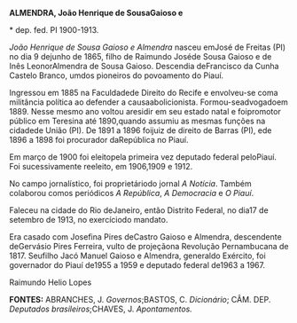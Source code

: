 **ALMENDRA, João Henrique de SousaGaioso e**

\* dep. fed. PI 1900-1913.

*João Henrique de Sousa Gaioso e Almendra* nasceu emJosé de Freitas (PI)
no dia 9 dejunho de 1865, filho de Raimundo Joséde Sousa Gaioso e de
Inês LeonorAlmendra de Sousa Gaioso. Descendia deFrancisco da Cunha
Castelo Branco, umdos pioneiros do povoamento do Piauí.

Ingressou em 1885 na Faculdadede Direito do Recife e envolveu-se coma
militância política ao defender a causaabolicionista.
Formou-seadvogadoem 1889. Nesse mesmo ano voltou aresidir em seu estado
natal e foipromotor público em Teresina até 1890,quando assumiu as
mesmas funções na cidadede União (PI). De 1891 a 1896 foijuiz de direito
de Barras (PI), ede 1896 a 1898 foi procurador daRepública no Piauí.

Em março de 1900 foi eleitopela primeira vez deputado federal peloPiauí.
Foi sucessivamente reeleito, em 1906,1909 e 1912.

No campo jornalístico, foi proprietáriodo jornal *A Notícia*. Também
colaborou comos periódicos *A República*, *A Democracia* e *O Piauí*.

Faleceu na cidade do Rio deJaneiro, então Distrito Federal, no dia17 de
setembro de 1913, no exercíciodo mandato.

Era casado com Josefina Pires deCastro Gaioso e Almendra, descendente
deGervásio Pires Ferreira, vulto de projeçãona Revolução Pernambucana de
1817. Seufilho Jacó Manuel Gaioso e Almendra, generaldo Exército, foi
governador do Piauí de1955 a 1959 e deputado federal de1963 a 1967.

Raimundo Helio Lopes

**FONTES:** ABRANCHES, J. *Governos*;BASTOS, C. *Dicionário*; CÂM. DEP.
*Deputados brasileiros*;CHAVES, J. *Apontamentos.*
